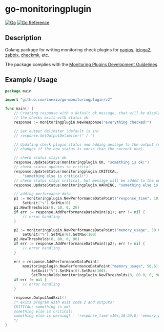 # go-monitoringplugin

[![Go](https://github.com/dsh2dsh/go-monitoringplugin/actions/workflows/go.yml/badge.svg)](https://github.com/dsh2dsh/go-monitoringplugin/actions/workflows/go.yml)
[![Go Reference](https://pkg.go.dev/badge/github.com/dsh2dsh/go-monitoringplugin.svg)](https://pkg.go.dev/github.com/dsh2dsh/go-monitoringplugin)

## Description

Golang package for writing monitoring check plugins for
[nagios](https://www.nagios.org/), [icinga2](https://icinga.com/),
[zabbix](https://www.zabbix.com/), [checkmk](https://checkmk.com/), etc.

The package complies with the [Monitoring Plugins Development Guidelines](https://www.monitoring-plugins.org/doc/guidelines.html).

## Example / Usage

``` go
package main

import "github.com/inexio/go-monitoringplugin/v2"

func main() {
	// Creating response with a default ok message, that will be displayed when
	// the checks exits with status ok.
	response := monitoringplugin.NewResponse("everything checked!")

	// Set output delimiter (default is \n)
	// response.SetOutputDelimiter(" / ")

	// Updating check plugin status and adding message to the output (status only
	// changes if the new status is worse than the current one).

	// check status stays ok
	response.UpdateStatus(monitoringplugin.OK, "something is ok!")
	// check status updates to critical
	response.UpdateStatus(monitoringplugin.CRITICAL,
		"something else is critical!")
	// check status stays critical, but message will be added to the output
	response.UpdateStatus(monitoringplugin.WARNING, "something else is warning!")

	// adding performance data
	p1 := monitoringplugin.NewPerformanceDataPoint("response_time", 10).
		SetUnit("s").SetMin(0)
	p1.NewThresholds(0, 10, 0, 20)
	if err := response.AddPerformanceDataPoint(p1); err != nil {
		// error handling
	}

	p2 := monitoringplugin.NewPerformanceDataPoint("memory_usage", 50.6).
		SetUnit("%").SetMin(0).SetMax(100)
	p2.NewThresholds(0, 80, 0, 90)
	if err := response.AddPerformanceDataPoint(p2); err != nil {
		// error handling
	}

	err = response.AddPerformanceDataPoint(
		monitoringplugin.NewPerformanceDataPoint("memory_usage", 50.6).
			SetUnit("%").SetMin(0).SetMax(100).
			SetThresholds(monitoringplugin.NewThresholds(0, 80.0, 0, 90.0)))
	if err != nil {
		// error handling
	}

	response.OutputAndExit()
	/* exits program with exit code 2 and outputs:
	CRITICAL: something is ok!
	something else is critical!
	something else is warning! | 'response_time'=10s;10;20;0; 'memory_usage'=50%;80;90;0;100
	*/
}
```
